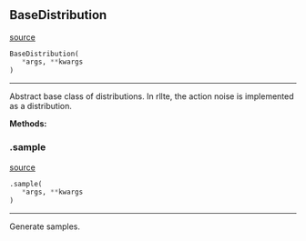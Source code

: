 #


## BaseDistribution
[source](https://github.com/RLE-Foundation/rllte/blob/main/rllte/common/prototype/base_distribution.py/#L31)
```python 
BaseDistribution(
   *args, **kwargs
)
```


---
Abstract base class of distributions.
In rllte, the action noise is implemented as a distribution.


**Methods:**


### .sample
[source](https://github.com/RLE-Foundation/rllte/blob/main/rllte/common/prototype/base_distribution.py/#L42)
```python
.sample(
   *args, **kwargs
)
```

---
Generate samples.
